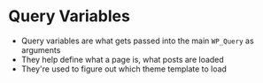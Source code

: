 # Query Variables

 - Query variables are what gets passed into the main `WP_Query` as arguments
 - They help define what a page is, what posts are loaded
 - They're used to figure out which theme template to load